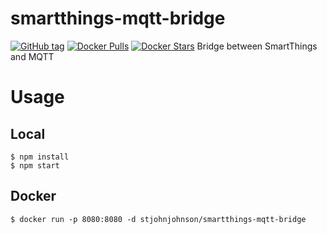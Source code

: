 # smartthings-mqtt-bridge
[![GitHub tag](https://img.shields.io/github/tag/stjohnjohnson/smartthings-mqtt-bridge.svg)](https://github.com/stjohnjohnson/smartthings-mqtt-bridge/releases)
[![Docker Pulls](https://img.shields.io/docker/pulls/stjohnjohnson/smartthings-mqtt-bridge.svg)](https://hub.docker.com/r/stjohnjohnson/smartthings-mqtt-bridge/)
[![Docker Stars](https://img.shields.io/docker/stars/stjohnjohnson/smartthings-mqtt-bridge.svg)](https://hub.docker.com/r/stjohnjohnson/smartthings-mqtt-bridge/)
Bridge between SmartThings and MQTT


# Usage

## Local

```
$ npm install
$ npm start
```

## Docker

```
$ docker run -p 8080:8080 -d stjohnjohnson/smartthings-mqtt-bridge
```
